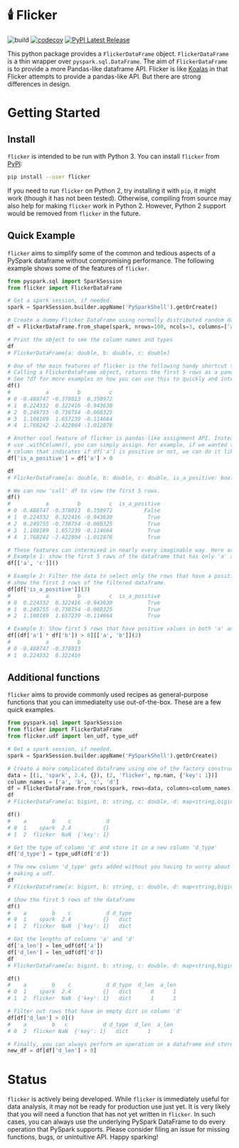 # 🕯️ Flicker
![build](https://github.com/ankur-gupta/flicker/workflows/build/badge.svg)
[![codecov](https://codecov.io/gh/ankur-gupta/flicker/branch/master/graph/badge.svg)](https://codecov.io/gh/ankur-gupta/flicker)
[![PyPI Latest Release](https://img.shields.io/pypi/v/flicker.svg)](https://pypi.org/project/flicker/)

This python package provides a `FlickerDataFrame` object. `FlickerDataFrame` 
is a thin wrapper over `pyspark.sql.DataFrame`. The aim of `FlickerDataFrame` is to 
provide a more Pandas-like dataframe API. Flicker is like [Koalas](https://github.com/databricks/koalas) 
in that Flicker attempts to provide a pandas-like API. But there are strong differences in design.

# Getting Started
## Install
`flicker` is intended to be run with Python 3. You can install `flicker` from [PyPI](https://pypi.org/project/flicker/):
```bash
pip install --user flicker
```

If you need to run `flicker` on Python 2, try installing it with `pip`, it might work (though it has not been tested). Otherwise, compiling from source may also help for making `flicker` work in Python 2. However, Python 2 support would be removed from `flicker` in the future. 

## Quick Example
`flicker` aims to simplify some of the common and tedious aspects of a PySpark dataframe without compromising performance. 
The following example shows some of the features of `flicker`. 

 ```python
from pyspark.sql import SparkSession
from flicker import FlickerDataFrame
 
# Get a spark session, if needed. 
spark = SparkSession.builder.appName('PySparkShell').getOrCreate()

# Create a dummy Flicker DataFrame using normally distributed random data of shape (100, 3)
df = FlickerDataFrame.from_shape(spark, nrows=100, ncols=3, columns=['a', 'b', 'c'], fill='randn')

# Print the object to see the column names and types
df
# FlickerDataFrame[a: double, b: double, c: double]

# One of the main features of flicker is the following handy shortcut to view the data.
# Calling a FlickerDataFrame object, returns the first 5 rows as a pandas DataFrame.
# See ?df for more examples on how you can use this to quickly and interactively perform analysis.
df()
#           a         b         c
# 0 -0.488747 -0.378013  0.350972
# 1  0.224332  0.322416 -0.943630
# 2  0.249755 -0.738754 -0.060325
# 3  1.108189  1.657239 -0.114664
# 4  1.768242 -2.422804 -1.012876

# Another cool feature of flicker is pandas-like assignment API. Instead of having to 
# use .withColumn(), you can simply assign. For example, if we wanted to create a new 
# column that indicates if df['a'] is positive or not, we can do it like this:
df['is_a_positive'] = df['a'] > 0

df
# FlickerDataFrame[a: double, b: double, c: double, is_a_positive: boolean]

# We can now 'call' df to view the first 5 rows.
df()
#           a         b         c  is_a_positive
# 0 -0.488747 -0.378013  0.350972          False
# 1  0.224332  0.322416 -0.943630           True
# 2  0.249755 -0.738754 -0.060325           True
# 3  1.108189  1.657239 -0.114664           True
# 4  1.768242 -2.422804 -1.012876           True

# These features can intermixed in nearly every imaginable way. Here are some quick examples.
# Example 1: show the first 5 rows of the dataframe that has only 'a' and 'c' columns selected.
df[['a', 'c']]()

# Example 2: Filter the data to select only the rows that have a positive value in column 'a' and
# show the first 3 rows of the filtered dataframe.
df[df['is_a_positive']](3)
#           a         b         c  is_a_positive
# 0  0.224332  0.322416 -0.943630           True
# 1  0.249755 -0.738754 -0.060325           True
# 2  1.108189  1.657239 -0.114664           True

# Example 3: Show first 5 rows that have positive values in both 'a' and 'b'
df[(df['a'] * df['b']) > 0][['a', 'b']](2)
#           a         b
# 0 -0.488747 -0.378013
# 1  0.224332  0.322416
 ```
 
 ## Additional functions
 `flicker` aims to provide commonly used recipes as general-purpose functions that you can immediatelty use out-of-the-box. 
 These are a few quick examples.
 ```python
from pyspark.sql import SparkSession
from flicker import FlickerDataFrame
from flicker.udf import len_udf, type_udf

# Get a spark session, if needed. 
spark = SparkSession.builder.appName('PySparkShell').getOrCreate()

# Create a more complicated dataframe using one of the factory constructor
data = [(1, 'spark', 2.4, {}), (2, 'flicker', np.nan, {'key': 1})]
column_names = ['a', 'b', 'c', 'd']
df = FlickerDataFrame.from_rows(spark, rows=data, columns=column_names)
df
# FlickerDataFrame[a: bigint, b: string, c: double, d: map<string,bigint>]

df()
#    a        b    c           d
# 0  1    spark  2.4          {}
# 1  2  flicker  NaN  {'key': 1}

# Get the type of column 'd' and store it in a new column 'd_type'
df['d_type'] = type_udf(df['d'])

# The new column 'd_type' gets added without you having to worry about
# making a udf.
df
# FlickerDataFrame[a: bigint, b: string, c: double, d: map<string,bigint>, d_type: string]

# Show the first 5 rows of the dataframe
df()
#    a        b    c           d d_type
# 0  1    spark  2.4          {}   dict
# 1  2  flicker  NaN  {'key': 1}   dict

# Get the lengths of columns 'a' and 'd'
df['a_len'] = len_udf(df['a'])
df['d_len'] = len_udf(df['d'])
df
# FlickerDataFrame[a: bigint, b: string, c: double, d: map<string,bigint>, d_type: string, d_len: int, a_len: int]

df()
#    a        b    c           d d_type  d_len  a_len
# 0  1    spark  2.4          {}   dict      0      1
# 1  2  flicker  NaN  {'key': 1}   dict      1      1

# Filter out rows that have an empty dict in column 'd'
df[df['d_len'] > 0]()
#    a        b   c           d d_type  d_len  a_len
# 0  2  flicker NaN  {'key': 1}   dict      1      1

# Finally, you can always perform an operation on a dataframe and store it as a new dataframe
new_df = df[df['d_len'] > 0]
```
 
 # Status
 `flicker` is actively being developed. While `flicker` is immediately useful for data analysis, it may not be ready for production use just yet. It is very likely that you will need a function that has not yet written in `flicker`. In such cases, you can always use the underlying PySpark DataFrame to do every operation that PySpark supports. Please consider filing an issue for missing functions, bugs, or unintuitive API. Happy sparking!
 
